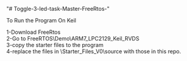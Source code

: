 "# Toggle-3-led-task-Master-FreeRtos-" 


To Run the Program On Keil


1-Download FreeRtos\
2-Go to FreeRTOS\Demo\ARM7_LPC2129_Keil_RVDS\
3-copy the starter files to the program \
4-replace the files in \Starter_Files_V0\source with those in this repo.



